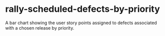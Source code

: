 rally-scheduled-defects-by-priority
===================================

A bar chart showing the user story points assigned to defects associated with a chosen release by priority.
